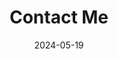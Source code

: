 ---
title: 'Contact Me'
date: 2024-05-19
type: landing

design:
  # Section spacing
  spacing: '5rem'

# Page sections
sections:
  - block: markdown
    content:
        title: '연락 방법'
        subtitle: ''
        text: |-
          알아서 연락하세연
  - block: markdown
    content:
        title: '지도'
        subtitle: ''
        text: |-
          <script src="https://unpkg.com/leaflet@1.9.4/dist/leaflet.js"></script>
          <link rel="stylesheet" href="https://unpkg.com/leaflet@1.9.4/dist/leaflet.css" />
          <style>
            #map {
              /* 지도의 크기를 설정 */
              width: 100%;
              height: 100%;
            }
          </style>
          <div id="map"></div>
          <script>
            // Leaflet 초기화
            var map = L.map('map').setView({lon: 127.766, lat: 36.355}, 13);
            // 최대 범위 지정
            map.setMaxBounds([[32, 123], [44, 132.5]]);
            // '오픈스트리트맵 한국'에서 서비스하는 '군사 시설 없는 오픈스트리트맵 지도 타일'을 삽입
            L.tileLayer('https://tiles.osm.kr/hot/{z}/{x}/{y}.png', {
              maxZoom: 19,
              attribution: '&copy; <a href="https://openstreetmap.org/copyright">OpenStreetMap 기여자</a>'
            }).addTo(map);
            // 축척 막대를 지도 왼쪽 하단에 노출 
            L.control.scale({imperial: true, metric: true}).addTo(map);
            // 마커를 지도에 추가
            L.marker({lon: 127.766, lat: 36.355}).bindPopup('대한민국의 중심지, 장연리마을').addTo(map);
          </script>
---